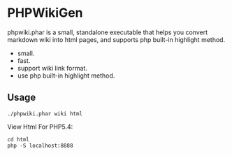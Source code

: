PHPWikiGen
==========

phpwiki.phar is a small, standalone executable that helps you convert markdown wiki into html pages,
and supports php built-in highlight method.

* small.
* fast.
* support wiki link format.
* use php built-in highlight method.

Usage
-----

    ./phpwiki.phar wiki html

View Html For PHP5.4:

    cd html
    php -S localhost:8888
